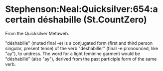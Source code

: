 
# Stephenson:Neal:Quicksilver:654:a certain déshabille (St.CountZero)

From the Quicksilver Metaweb.

"déshabille" (muted final -e) is a conjugated form (first and third person singular, present tense) of the verb "déshabiller" (final -e pronounced, like "ay"), to undress. The word for a light feminine garment would be "déshabillé" (also "ay"), derived from the past participle form of the same verb.
